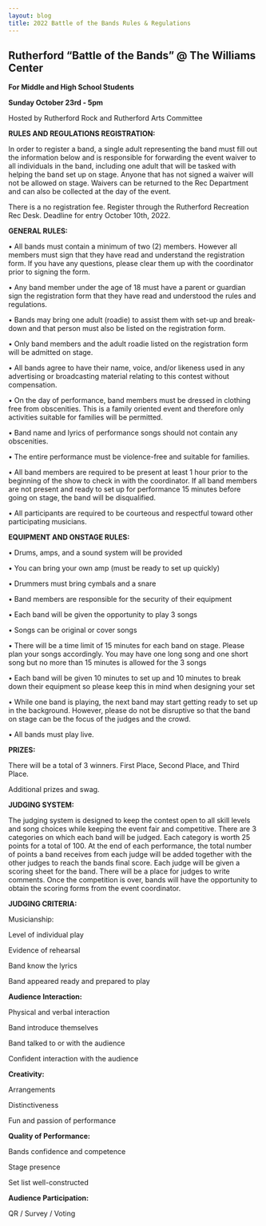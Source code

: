 ```yaml
---
layout: blog
title: 2022 Battle of the Bands Rules & Regulations 
---
```


## Rutherford  “Battle of the Bands” @ The Williams Center 

**For Middle and High School Students**

**Sunday October 23rd - 5pm**

Hosted by Rutherford Rock and Rutherford Arts Committee

**RULES AND REGULATIONS REGISTRATION:**


In order to register a band, a single adult representing the band must fill out the information below and is responsible for forwarding the event waiver to all individuals in the band, including one adult that will be tasked with helping the band set up on stage.  Anyone that has not signed a waiver will not be allowed on stage.  Waivers can be returned to the Rec Department and can also be collected at the day of the event.


There is a no registration fee.  Register through the Rutherford Recreation Rec Desk.  Deadline for entry October 10th, 2022.


**GENERAL RULES:**

• All bands must contain a minimum of two (2) members. However all members must
sign that they have read and understand the registration form. If you have any questions, please clear them up with the coordinator prior to signing the form.

• Any band member under the age of 18 must have a parent or guardian sign the
registration form that they have read and understood the rules and regulations.

• Bands may bring one adult (roadie) to assist them with set-up and break-down and that person must also be listed on the registration form.

•	Only band members and the adult roadie listed on the registration form will be admitted on stage. 

•	All bands agree to have their name, voice, and/or likeness used in any advertising or broadcasting material relating to this contest without compensation.

•	On the day of performance, band members must be dressed in clothing free from obscenities. This is a family oriented event and therefore only activities suitable for families will be permitted.

•	Band name and lyrics of performance songs should not contain any obscenities. 

•	The entire performance must be violence-free and suitable for families.

• All band members are required to be present at least 1 hour prior to the beginning of the show
to check in with the coordinator. If all band members are not present and ready to set
up for performance 15 minutes before going on stage, the band will be disqualified.

• All participants are required to be courteous and respectful toward other participating musicians.

**EQUIPMENT AND ONSTAGE RULES:**

•	Drums, amps, and a sound system will be provided

•	You can bring your own amp (must be ready to set up quickly)

•	Drummers must bring cymbals and a snare

• Band members are responsible for the security of their equipment

• Each band will be given the opportunity to play 3 songs

•	Songs can be original or cover songs

•	 There will be a time limit of 15 minutes for each band on stage. Please plan your
songs accordingly. You may have one long song and one short song but no more than 15
minutes is allowed for the 3 songs

• Each band will be given 10 minutes to set up and 10 minutes to break down their
equipment so please keep this in mind when designing your set

• While one band is playing, the next band may start getting ready to set up in the
background. However, please do not be disruptive so that the band on stage can be the
focus of the judges and the crowd.

•	All bands must play live.

**PRIZES:**

There will be a total of 3 winners. First Place, Second Place, and Third Place.

Additional prizes and swag.


**JUDGING SYSTEM:**

The judging system is designed to keep the contest open to all skill levels and song choices while keeping the event fair and competitive.
There are 3 categories on which each band will be judged. Each category is worth 25 points for a total of 100. At the end of each performance, the total number of points a band receives from each judge will be added together with the other judges to reach the bands final score.
Each judge will be given a scoring sheet for the band. There will be a place for judges to write comments. Once the competition is over, bands will have the opportunity to obtain the scoring forms from the event coordinator.


**JUDGING CRITERIA:**

Musicianship:

Level of individual play

Evidence of rehearsal 

Band know the lyrics

Band appeared ready and prepared to play

**Audience Interaction:**

Physical and verbal interaction

Band introduce themselves

Band talked to or with the audience

Confident interaction with the audience

**Creativity:**

Arrangements

Distinctiveness 

Fun and passion of performance

**Quality of Performance:**

Bands confidence and competence

Stage presence

Set list well-constructed

**Audience Participation:** 

QR / Survey / Voting


